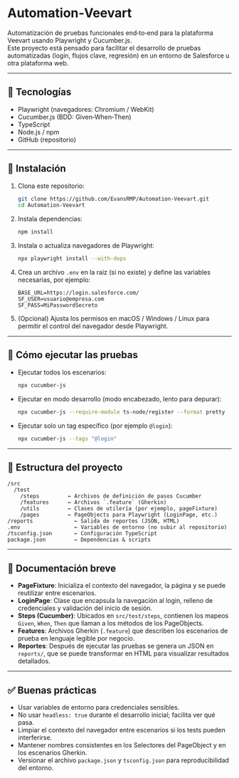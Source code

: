 
# Automation‑Veevart

Automatización de pruebas funcionales end‑to‑end para la plataforma Veevart usando Playwright y Cucumber.js.  
Este proyecto está pensado para facilitar el desarrollo de pruebas automatizadas (login, flujos clave, regresión) en un entorno de Salesforce u otra plataforma web.

---

## 🧰 Tecnologías

- Playwright (navegadores: Chromium / WebKit)  
- Cucumber.js (BDD: Given‑When‑Then)  
- TypeScript  
- Node.js / npm  
- GitHub (repositorio)  

---

## 🔧 Instalación

1. Clona este repositorio:  
   ```bash
   git clone https://github.com/EvansRMP/Automation-Veevart.git
   cd Automation-Veevart
   ```

2. Instala dependencias:  
   ```bash
   npm install
   ```

3. Instala o actualiza navegadores de Playwright:  
   ```bash
   npx playwright install --with-deps
   ```

4. Crea un archivo `.env` en la raíz (si no existe) y define las variables necesarias, por ejemplo:  
   ```dotenv
   BASE_URL=https://login.salesforce.com/
   SF_USER=usuario@empresa.com
   SF_PASS=MiPasswordSecreto
   ```

5. (Opcional) Ajusta los permisos en macOS / Windows / Linux para permitir el control del navegador desde Playwright.

---

## 🚀 Cómo ejecutar las pruebas

- Ejecutar todos los escenarios:  
  ```bash
  npx cucumber-js
  ```

- Ejecutar en modo desarrollo (modo encabezado, lento para depurar):  
  ```bash
  npx cucumber-js --require-module ts-node/register --format pretty
  ```

- Ejecutar solo un tag específico (por ejemplo `@login`):  
  ```bash
  npx cucumber-js --tags "@login"
  ```

---

## 📂 Estructura del proyecto

```
/src
  /test
    /steps         ← Archivos de definición de pasos Cucumber
    /features      ← Archivos `.feature` (Gherkin)
    /utils         ← Clases de utilería (por ejemplo, pageFixture)
    /pages         ← PageObjects para Playwright (LoginPage, etc.)
/reports             ← Salida de reportes (JSON, HTML)
.env                 ← Variables de entorno (no subir al repositorio)
/tsconfig.json       ← Configuración TypeScript
package.json         ← Dependencias & scripts
```

---

## 📝 Documentación breve

- **PageFixture**: Inicializa el contexto del navegador, la página y se puede reutilizar entre escenarios.  
- **LoginPage**: Clase que encapsula la navegación al login, relleno de credenciales y validación del inicio de sesión.  
- **Steps (Cucumber)**: Ubicados en `src/test/steps`, contienen los mapeos `Given`, `When`, `Then` que llaman a los métodos de los PageObjects.  
- **Features**: Archivos Gherkin (`.feature`) que describen los escenarios de prueba en lenguaje legible por negocio.  
- **Reportes**: Después de ejecutar las pruebas se genera un JSON en `reports/`, que se puede transformar en HTML para visualizar resultados detallados.

---

## ✅ Buenas prácticas

- Usar variables de entorno para credenciales sensibles.  
- No usar `headless: true` durante el desarrollo inicial; facilita ver qué pasa.  
- Limpiar el contexto del navegador entre escenarios si los tests pueden interferirse.  
- Mantener nombres consistentes en los Selectores del PageObject y en los escenarios Gherkin.  
- Versionar el archivo `package.json` y `tsconfig.json` para reproducibilidad del entorno.
